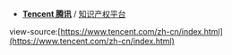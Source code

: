- [**Tencent 腾讯**](https://www.tencent.com/zh-cn/index.html) / [知识产权平台](https://www.tencent.com/legal/html/zh-cn/index.html)


view-source:[https://www.tencent.com/zh-cn/index.html](https://www.tencent.com/zh-cn/index.html)
